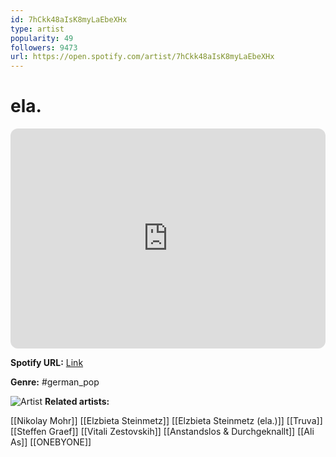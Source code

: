 ```yaml
---
id: 7hCkk48aIsK8myLaEbeXHx
type: artist
popularity: 49
followers: 9473
url: https://open.spotify.com/artist/7hCkk48aIsK8myLaEbeXHx
---
```

# ela.

<iframe style="border-radius:12px" src="https://open.spotify.com/embed/artist/7hCkk48aIsK8myLaEbeXHx" width="100%" height="352" frameBorder="0" allowfullscreen="" allow="autoplay; clipboard-write; encrypted-media; fullscreen; picture-in-picture" loading="lazy"></iframe>

**Spotify URL:** [Link](https://open.spotify.com/artist/7hCkk48aIsK8myLaEbeXHx)

**Genre:**  #german_pop

![Artist](https://i.scdn.co/image/ab6761610000e5eb292ce2e7526eff95709de431)
**Related artists:**

[[Nikolay Mohr]]
[[Elzbieta Steinmetz]]
[[Elzbieta Steinmetz (ela.)]]
[[Truva]]
[[Steffen Graef]]
[[Vitali Zestovskih]]
[[Anstandslos & Durchgeknallt]]
[[Ali As]]
[[ONEBYONE]]
